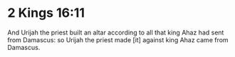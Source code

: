 # 2 Kings 16:11

And Urijah the priest built an altar according to all that king Ahaz had sent from Damascus: so Urijah the priest made [it] against king Ahaz came from Damascus.